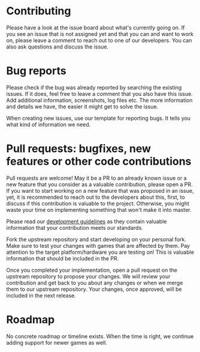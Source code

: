 # Contributing

Please have a look at the issue board about what's currently going on. If you see an issue that is not assigned yet and
that you can and want to work on, please leave a comment to reach out to one of our developers. You can also ask
questions and discuss the issue.

# Bug reports

Please check if the bug was already reported by searching the existing issues. If it does, feel free to leave a comment
that you also have this issue. Add additional information, screenshots, log files etc. The more information and details
we have, the easier it might get to solve the issue.

When creating new issues, use our template for reporting bugs. It tells you what kind of information we need.

# Pull requests: bugfixes, new features or other code contributions

Pull requests are welcome! May it be a PR to an already known issue or a new feature that you consider as a valuable
contribution, please open a PR. If you want to start working on a new feature that was proposed in an issue, yet, it
is recommended to reach out to the developers about this, first, to discuss if this contribution is valuable to the
project. Otherwise, you might waste your time on implementing something that won't make it into master.

Please read our [development guidelines](doc/development/development.md) as they contain valuable information that your
contribution meets our standards.

Fork the upstream repository and start developing on your personal fork. Make sure to test your changes with games that
are affected by them. Pay attention to the target platform/hardware you are testing on! This is valuable information
that should be included in the PR.

Once you completed your implementation, open a pull request on the upstream repository to propose your changes. We will
review your contribution and get back to you about any changes or when we merge them to our upstream repository. Your
changes, once approved, will be included in the next release.

# Roadmap 

No concrete roadmap or timeline exists. When the time is right, we continue adding support for newer games as well.